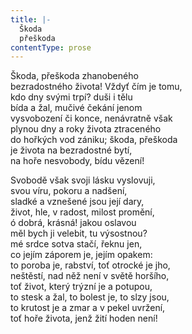 ```yaml
---
title: |-
  Škoda
  přeškoda
contentType: prose
---
```


Škoda, přeškoda zhanobeného  
bezradostného života! Vždyť čím je tomu,  
kdo dny svými trpí? duši i tělu  
bída a žal, mučivé čekání jenom  
vysvobození či konce, nenávratně však  
plynou dny a roky života ztraceného  
do hořkých vod zániku; škoda, přeškoda  
je života na bezradostné bytí,  
na hoře nesvobody, bídu vězení!

Svobodě však svoji lásku vyslovuji,  
svou víru, pokoru a nadšení,  
sladké a vznešené jsou její dary,  
život, hle, v radost, milost promění,  
ó dobrá, krásná! jakou oslavou  
měl bych ji velebit, tu výsostnou?  
mé srdce sotva stačí, řeknu jen,  
co jejím záporem je, jejím opakem:  
to poroba je, rabství, toť otrocké je jho,  
neštěstí, nad něž není v světě horšího,  
toť život, který trýzní je a potupou,  
to stesk a žal, to bolest je, to slzy jsou,  
to krutost je a zmar a v pekel uvržení,  
toť hoře života, jenž žití hoden není!
